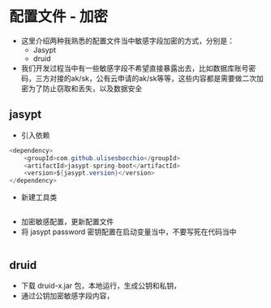 # 配置文件 - 加密

- 这里介绍两种我熟悉的配置文件当中敏感字段加密的方式，分别是：
  - Jasypt 
  - druid 
- 我们开发过程当中有一些敏感字段不希望直接暴露出去，比如数据库账号密码，三方对接的ak/sk，公有云申请的ak/sk等等，这些内容都是需要做二次加密为了防止窃取和丢失，以及数据安全

## jasypt

- 引入依赖

```java
<dependency>
    <groupId>com.github.ulisesbocchio</groupId>
    <artifactId>jasypt-spring-boot</artifactId>
    <version>${jasypt.version}</version>
</dependency>
```

- 新建工具类

```java

```

- 加密敏感配置，更新配置文件
- 将 jasypt password 密钥配置在启动变量当中，不要写死在代码当中

```bash

```


## druid

- 下载 druid-x.jar 包，本地运行，生成公钥和私钥，
- 通过公钥加密敏感字段内容，